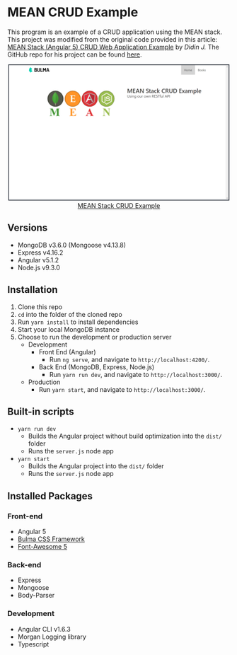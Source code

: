 # MEAN CRUD Example
This program is an example of a CRUD application using the MEAN stack.  This project was modified from the original code provided in this article: [MEAN Stack (Angular 5) CRUD Web Application Example](https://www.djamware.com/post/5a0673c880aca7739224ee21/mean-stack-angular-5-crud-web-application-example) by *Didin J.*  The GitHub repo for his project can be found [here](https://github.com/didinj/mean-stack-angular5-crud).

<p align="center">
    <img width="500" height="308" src="./src/assets/pics/homepage.png"><br>
    <a href="https://fast-crag-63853.herokuapp.com/" target="_blank">MEAN Stack CRUD Example</a>
</p>

## Versions
* MongoDB v3.6.0 (Mongoose v4.13.8)
* Express v4.16.2
* Angular v5.1.2
* Node.js v9.3.0

## Installation
1. Clone this repo
1. `cd` into the folder of the cloned repo
1. Run `yarn install` to install dependencies
1. Start your local MongoDB instance
1. Choose to run the development or production server
    * Development
        * Front End (Angular)
            * Run `ng serve`, and navigate to `http://localhost:4200/`. 
        * Back End (MongoDB, Express, Node.js)
            * Run `yarn run dev`, and navigate to `http://localhost:3000/`.
    * Production
        * Run `yarn start`, and navigate to `http://localhost:3000/`.

## Built-in scripts
* `yarn run dev`
    * Builds the Angular project without build optimization into the `dist/` folder
    * Runs the `server.js` node app
* `yarn start`
    * Builds the Angular project into the `dist/` folder
    * Runs the `server.js` node app

## Installed Packages
### Front-end
* Angular 5
* [Bulma CSS Framework](https://bulma.io/)
* [Font-Awesome 5](https://fontawesome.com/)

### Back-end
* Express
* Mongoose
* Body-Parser

### Development
* Angular CLI v1.6.3
* Morgan Logging library
* Typescript
